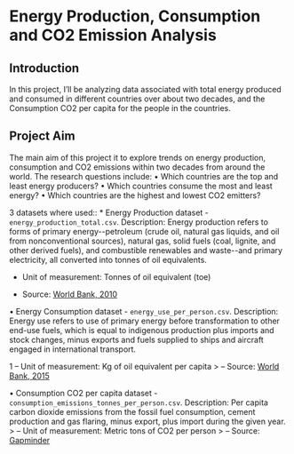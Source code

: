 # Energy Production, Consumption and CO2 Emission Analysis

## Introduction

In this project, I’ll be analyzing data associated with total energy produced and consumed in different countries over about two decades, and the Consumption CO2 per capita for the people in the countries.

## Project Aim

The main aim of this project it to explore trends on energy production, consumption and CO2 emissions within two decades from around the world. The research questions include:
• Which countries are the top and least energy producers?
• Which countries consume the most and least energy?
• Which countries are the highest and lowest CO2 emitters?

3 datasets where used:: * Energy Production dataset - `energy_production_total.csv`. Description: Energy production refers to forms of primary energy--petroleum (crude oil, natural gas liquids, and oil from nonconventional sources), natural gas, solid fuels (coal, lignite, and other derived fuels), and combustible renewables and waste--and primary electricity, all converted into tonnes of oil equivalents.

>
* Unit of measurement: Tonnes of oil equivalent (toe)
>
* Source: [World Bank, 2010](https://data.worldbank.org/indicator/EG.EGY.PROD.KT.OE)
>

• Energy Consumption dataset - `energy_use_per_person.csv`. Description: Energy use refers to use of primary energy before transformation to other end-use fuels, which is equal to indigenous production plus imports and stock changes, minus exports and fuels supplied to ships and aircraft engaged in international transport. 
>
1
– Unit of measurement: Kg of oil equivalent per capita >
– Source: [World Bank, 2015](https://data.worldbank.org/indicator/EG.USE.PCAP.KG.OE)
>
• Consumption CO2 per capita dataset - `consumption_emissions_tonnes_per_person.csv`.
Description: Per capita carbon dioxide emissions from the fossil fuel consumption, cement
production and gas flaring, minus export, plus import during the given year. >
– Unit of measurement: Metric tons of CO2 per person >
– Source: [Gapminder](https://github.com/open-numbers/ddf--gapminder--co2_emission)
